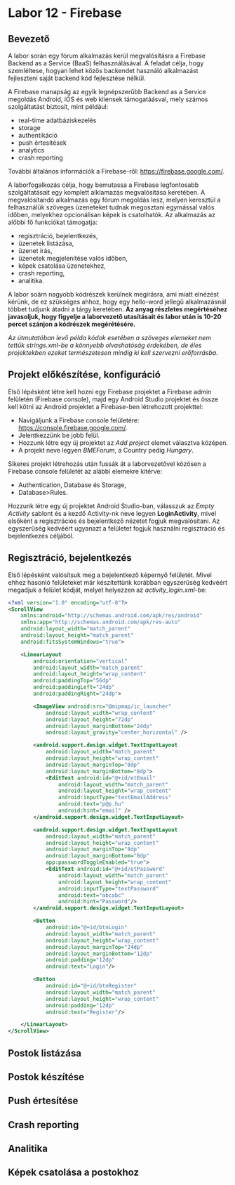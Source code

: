 # Labor 12 - Firebase

## Bevezető

A labor során egy fórum alkalmazás kerül megvalósításra a Firebase Backend as a Service (BaaS) felhasználásával. A feladat célja, hogy szemléltese, hogyan lehet közös backendet használó alkalmazást fejleszteni saját backend kód fejlesztése nélkül.

A Firebase manapság az egyik legnépszerűbb Backend as a Service megoldás Android, iOS és web kliensek támogatáásval, mely számos szolgáltatást biztosít, mint például:
- real-time adatbáziskezelés
- storage
- authentikáció
- push értesítések
- analytics
- crash reporting

További általános információk a Firebase-ről: https://firebase.google.com/.

A laborfogalkozás célja, hogy bemutassa a Firebase legfontosabb szolgáltatásait egy komplett alklamazás megvalósítása keretében. A megvalósítandó alkalmazás egy fórum megoldás lesz, melyen keresztül a felhasználük szöveges üzeneteket tudnak megosztani egymással valós időben, melyekhez opcionálisan képek is csatolhatók.
Az alkalmazás az alőbbi fő funkciókat támogatja:
- regisztráció, bejelentkezés,
- üzenetek listázása,
- üzenet írás,
- üzenetek megjelenítése valós időben,
- képek csatolása üzenetekhez,
- crash reporting,
- analitika.

A labor soárn nagyobb kódrészek kerülnek megírásra, ami miatt elnézést kérünk, de ez szükséges ahhoz, hogy egy hello-word jellegű alkalmazásnál többet tudjunk átadni a tárgy keretében. **Az anyag részletes megértéséhez javasoljuk, hogy figyelje a laborvezető utasításait és labor után is 10-20 percet szánjon a kódrészek megérétésére.**

*Az útmutatóban levő példa kódok esetében a szöveges elemeket nem tettük strings.xml-be a könnyebb olvashatóság érdekében, de éles projektekben ezeket természetesen mindig ki kell szervezni erőforrásba.*

## Projekt előkészítése, konfiguráció

Első lépésként létre kell hozni egy Firebase projektet a Firebase admin felületén (Firebase console), majd egy Android Studio projektet és össze kell kötni az Android projektet a Firebase-ben létrehozott projekttel:
- Navigáljunk a Firebase console felületére: https://console.firebase.google.com/.
- Jelentkezzünk be jobb felül.
- Hozzunk létre egy új projektet az *Add project* elemet választva középen.
- A projekt neve legyen *BMEForum*, a Country pedig *Hungary*.

Sikeres projekt létrehozás után fussák át a laborvezetővel közösen a Firebase console felületét az alábbi elemekre kitérve:
- Authentication, Database és Storage,
- Database>Rules.



Hozzunk létre egy új projektet Android Studio-ban, válasszuk az *Empty Activity* sablont és a kezdő Activity-nk neve legyen **LoginActivity**, mivel elsőként a regisztrációs és bejelentkező nézetet fogjuk megvalósítani. Az egyszerűség kedvéért ugyanazt a felületet fogjuk használni regisztráció és bejelentkezés céljából.

## Regisztráció, bejelentkezés

Első lépésként valósítsuk meg a bejelentkező képernyő felületét. Mivel ehhez hasonló felületeket már készítettünk korábban egyszerűség kedvéért megadjuk a felület kódját, melyet helyezzen az *activity_login.xml*-be:

```xml
<?xml version="1.0" encoding="utf-8"?>
<ScrollView
    xmlns:android="http://schemas.android.com/apk/res/android"
    xmlns:app="http://schemas.android.com/apk/res-auto"
    android:layout_width="match_parent"
    android:layout_height="match_parent"
    android:fitsSystemWindows="true">

    <LinearLayout
        android:orientation="vertical"
        android:layout_width="match_parent"
        android:layout_height="wrap_content"
        android:paddingTop="56dp"
        android:paddingLeft="24dp"
        android:paddingRight="24dp">

        <ImageView android:src="@mipmap/ic_launcher"
            android:layout_width="wrap_content"
            android:layout_height="72dp"
            android:layout_marginBottom="24dp"
            android:layout_gravity="center_horizontal" />

        <android.support.design.widget.TextInputLayout
            android:layout_width="match_parent"
            android:layout_height="wrap_content"
            android:layout_marginTop="8dp"
            android:layout_marginBottom="8dp">
            <EditText android:id="@+id/etEmail"
                android:layout_width="match_parent"
                android:layout_height="wrap_content"
                android:inputType="textEmailAddress"
                android:text="p@p.hu"
                android:hint="email" />
        </android.support.design.widget.TextInputLayout>

        <android.support.design.widget.TextInputLayout
            android:layout_width="match_parent"
            android:layout_height="wrap_content"
            android:layout_marginTop="8dp"
            android:layout_marginBottom="8dp"
            app:passwordToggleEnabled="true">
            <EditText android:id="@+id/etPassword"
                android:layout_width="match_parent"
                android:layout_height="wrap_content"
                android:inputType="textPassword"
                android:text="abcabc"
                android:hint="Password"/>
        </android.support.design.widget.TextInputLayout>

        <Button
            android:id="@+id/btnLogin"
            android:layout_width="match_parent"
            android:layout_height="wrap_content"
            android:layout_marginTop="24dp"
            android:layout_marginBottom="12dp"
            android:padding="12dp"
            android:text="Login"/>

        <Button
            android:id="@+id/btnRegister"
            android:layout_width="match_parent"
            android:layout_height="wrap_content"
            android:padding="12dp"
            android:text="Register"/>

    </LinearLayout>
</ScrollView>
```

## Postok listázása


## Postok készítése


## Push értesítése


## Crash reporting


## Analitika


## Képek csatolása a postokhoz

